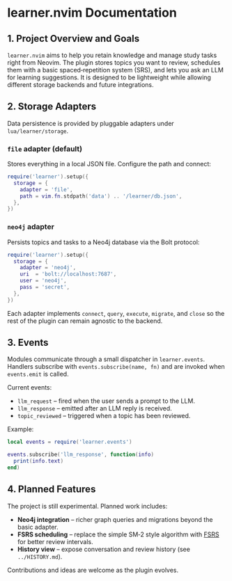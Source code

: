 # learner.nvim Documentation

## 1. Project Overview and Goals

`learner.nvim` aims to help you retain knowledge and manage study tasks right from Neovim. The plugin stores topics you want to review, schedules them with a basic spaced‑repetition system (SRS), and lets you ask an LLM for learning suggestions. It is designed to be lightweight while allowing different storage backends and future integrations.

## 2. Storage Adapters

Data persistence is provided by pluggable adapters under `lua/learner/storage`.

### `file` adapter (default)
Stores everything in a local JSON file. Configure the path and connect:

```lua
require('learner').setup({
  storage = {
    adapter = 'file',
    path = vim.fn.stdpath('data') .. '/learner/db.json',
  },
})
```

### `neo4j` adapter
Persists topics and tasks to a Neo4j database via the Bolt protocol:

```lua
require('learner').setup({
  storage = {
    adapter = 'neo4j',
    uri  = 'bolt://localhost:7687',
    user = 'neo4j',
    pass = 'secret',
  },
})
```

Each adapter implements `connect`, `query`, `execute`, `migrate`, and `close` so the rest of the plugin can remain agnostic to the backend.

## 3. Events

Modules communicate through a small dispatcher in `learner.events`.
Handlers subscribe with `events.subscribe(name, fn)` and are invoked when `events.emit` is called.

Current events:

- `llm_request` – fired when the user sends a prompt to the LLM.
- `llm_response` – emitted after an LLM reply is received.
- `topic_reviewed` – triggered when a topic has been reviewed.

Example:

```lua
local events = require('learner.events')

events.subscribe('llm_response', function(info)
  print(info.text)
end)
```

## 4. Planned Features

The project is still experimental. Planned work includes:

- **Neo4j integration** – richer graph queries and migrations beyond the basic adapter.
- **FSRS scheduling** – replace the simple SM‑2 style algorithm with [FSRS](https://github.com/open-spaced-repetition/fsrs) for better review intervals.
- **History view** – expose conversation and review history (see `../HISTORY.md`).

Contributions and ideas are welcome as the plugin evolves.
